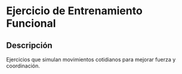 # Ejercicio de Entrenamiento Funcional

## Descripción
Ejercicios que simulan movimientos cotidianos para mejorar fuerza y coordinación.
